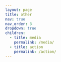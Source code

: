 ```yaml
---
layout: page
title: other
nav: true
nav_order: 3
dropdown: true
children:
  - title: media
    permalink: /media/
  - title: action
    permalink: /action/
---
```

